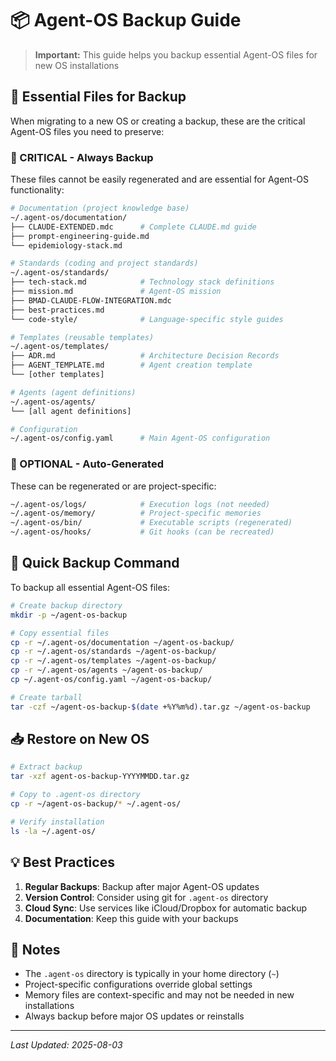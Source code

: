 # 📦 Agent-OS Backup Guide

> **Important:** This guide helps you backup essential Agent-OS files for new OS installations

## 🎯 Essential Files for Backup

When migrating to a new OS or creating a backup, these are the critical Agent-OS files you need to preserve:

### 📁 CRITICAL - Always Backup

These files cannot be easily regenerated and are essential for Agent-OS functionality:

```bash
# Documentation (project knowledge base)
~/.agent-os/documentation/
├── CLAUDE-EXTENDED.mdc      # Complete CLAUDE.md guide
├── prompt-engineering-guide.md
└── epidemiology-stack.md

# Standards (coding and project standards)
~/.agent-os/standards/
├── tech-stack.md            # Technology stack definitions
├── mission.md               # Agent-OS mission
├── BMAD-CLAUDE-FLOW-INTEGRATION.mdc
├── best-practices.md
└── code-style/              # Language-specific style guides

# Templates (reusable templates)
~/.agent-os/templates/
├── ADR.md                   # Architecture Decision Records
├── AGENT_TEMPLATE.md        # Agent creation template
└── [other templates]

# Agents (agent definitions)
~/.agent-os/agents/
└── [all agent definitions]

# Configuration
~/.agent-os/config.yaml      # Main Agent-OS configuration
```

### 📁 OPTIONAL - Auto-Generated

These can be regenerated or are project-specific:

```bash
~/.agent-os/logs/            # Execution logs (not needed)
~/.agent-os/memory/          # Project-specific memories
~/.agent-os/bin/             # Executable scripts (regenerated)
~/.agent-os/hooks/           # Git hooks (can be recreated)
```

## 🚀 Quick Backup Command

To backup all essential Agent-OS files:

```bash
# Create backup directory
mkdir -p ~/agent-os-backup

# Copy essential files
cp -r ~/.agent-os/documentation ~/agent-os-backup/
cp -r ~/.agent-os/standards ~/agent-os-backup/
cp -r ~/.agent-os/templates ~/agent-os-backup/
cp -r ~/.agent-os/agents ~/agent-os-backup/
cp ~/.agent-os/config.yaml ~/agent-os-backup/

# Create tarball
tar -czf ~/agent-os-backup-$(date +%Y%m%d).tar.gz ~/agent-os-backup
```

## 📥 Restore on New OS

```bash
# Extract backup
tar -xzf agent-os-backup-YYYYMMDD.tar.gz

# Copy to .agent-os directory
cp -r ~/agent-os-backup/* ~/.agent-os/

# Verify installation
ls -la ~/.agent-os/
```

## 💡 Best Practices

1. **Regular Backups**: Backup after major Agent-OS updates
2. **Version Control**: Consider using git for `.agent-os` directory
3. **Cloud Sync**: Use services like iCloud/Dropbox for automatic backup
4. **Documentation**: Keep this guide with your backups

## 📝 Notes

- The `.agent-os` directory is typically in your home directory (`~`)
- Project-specific configurations override global settings
- Memory files are context-specific and may not be needed in new installations
- Always backup before major OS updates or reinstalls

---

*Last Updated: 2025-08-03*